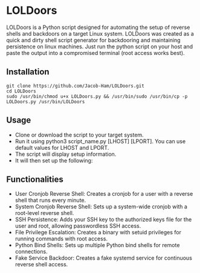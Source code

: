 # LOLDoors
LOLDoors is a Python script designed for automating the setup of reverse shells and backdoors on a target Linux system.
LOLDoors was created as a quick and dirty shell script generator for backdooring and maintaining persistence on linux machines. Just run the python script on your host and paste the output into a compromised terminal (root access works best).

## Installation
```
git clone https://github.com/Jacob-Ham/LOLDoors.git
cd LOLDoors
sudo /usr/bin/chmod u+x LOLDoors.py && /usr/bin/sudo /usr/bin/cp -p LOLDoors.py /usr/bin/LOLDoors
```

## Usage

- Clone or download the script to your target system.
- Run it using python3 script_name.py [LHOST] [LPORT]. You can use default values for LHOST and LPORT.
- The script will display setup information.
- It will then set up the following:

## Functionalities

- User Cronjob Reverse Shell: Creates a cronjob for a user with a reverse shell that runs every minute.
- System Cronjob Reverse Shell: Sets up a system-wide cronjob with a root-level reverse shell.
- SSH Persistence: Adds your SSH key to the authorized keys file for the user and root, allowing passwordless SSH access.
- File Privilege Escalation: Creates a binary with setuid privileges for running commands with root access.
- Python Bind Shells: Sets up multiple Python bind shells for remote connections.
- Fake Service Backdoor: Creates a fake systemd service for continuous reverse shell access.
